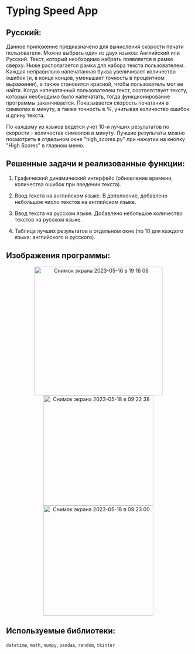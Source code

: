 # Typing Speed App

## Русский:

Данное приложение предназначено для вычисления скорости печати пользователя. Можно выбрать один из двух языков: Английский или Русский. Текст, который необходимо набрать появляется в рамке сверху. Ниже располагается рамка для набора текста пользователем. Каждая неправильно напечатанная буква увеличивает количество ошибок (и, в конце концов, уменьшает точность в процентном выражении), а также становится красной, чтобы пользователь мог ее найти. Когда напечатанный пользователем текст, соответствует тексту, который необходимо было напечатать, тогда функционирование программы заканчивается. Показывается скорость печатания в символах в минуту, а также точность в %, учитывая количество ошибок и длину текста.

По каждому из языков ведется учет 10-и лучших результатов по скорости - количества символов в минуту. Лучшие результаты можно посмотреть в отдельном окне "high_scores.py" при нажатии на кнопку "High Scores" в главном меню.

## Решенные задачи и реализованные функции:

1. Графический динамический интерфейс (обновление времени, количества ошибок при введении текста).

2. Ввод текста на английском языке. В дополнение, добавлено небольшое число текстов на английском языке.

3. Ввод текста на русском языке. Добавлено небольшое количество текстов на русском языке.

4. Таблица лучших результатов в отдельном окне (по 10 для каждого языка: английского и русского).

## Изображения программы:

<div align=center><img width="350" alt="Снимок экрана 2023-05-16 в 19 16 06" src="https://github.com/Midle68/typing_speed_app/assets/88423574/c2af23fd-22ba-4553-a23e-b0aa2837b12d">
<img width="300" alt="Снимок экрана 2023-05-18 в 09 22 38" src="https://github.com/Midle68/typing_speed_app/assets/88423574/fa91929a-d0e0-4d12-a8ca-18ac217c1022">
<img width="300" alt="Снимок экрана 2023-05-18 в 09 23 00" src="https://github.com/Midle68/typing_speed_app/assets/88423574/74ea1037-802b-4d0c-b4c1-5c91751b2185"></div>

## Используемые библиотеки:
`datetime`, `math`, `numpy`, `pandas`, `random`, `tkinter`
